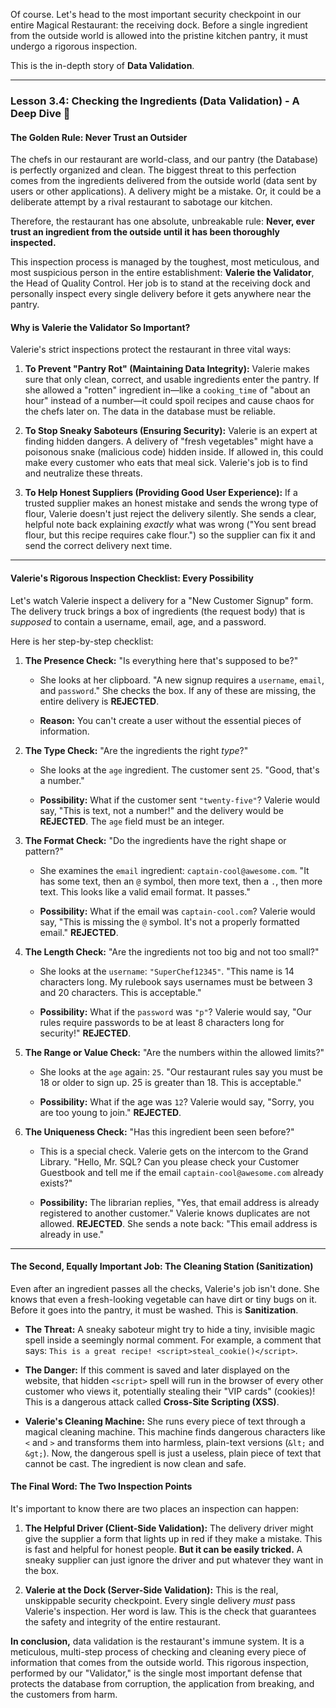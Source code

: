 Of course. Let's head to the most important security checkpoint in our entire Magical Restaurant: the receiving dock. Before a single ingredient from the outside world is allowed into the pristine kitchen pantry, it must undergo a rigorous inspection.

This is the in-depth story of **Data Validation**.

---

### **Lesson 3.4: Checking the Ingredients (Data Validation) - A Deep Dive 💾**

#### **The Golden Rule: Never Trust an Outsider**

The chefs in our restaurant are world-class, and our pantry (the Database) is perfectly organized and clean. The biggest threat to this perfection comes from the ingredients delivered from the outside world (data sent by users or other applications). A delivery might be a mistake. Or, it could be a deliberate attempt by a rival restaurant to sabotage our kitchen.

Therefore, the restaurant has one absolute, unbreakable rule: **Never, ever trust an ingredient from the outside until it has been thoroughly inspected.**

This inspection process is managed by the toughest, most meticulous, and most suspicious person in the entire establishment: **Valerie the Validator**, the Head of Quality Control. Her job is to stand at the receiving dock and personally inspect every single delivery before it gets anywhere near the pantry.

#### **Why is Valerie the Validator So Important?**

Valerie's strict inspections protect the restaurant in three vital ways:

1. **To Prevent "Pantry Rot" (Maintaining Data Integrity):** Valerie makes sure that only clean, correct, and usable ingredients enter the pantry. If she allowed a "rotten" ingredient in—like a `cooking_time` of "about an hour" instead of a number—it could spoil recipes and cause chaos for the chefs later on. The data in the database must be reliable.
    
2. **To Stop Sneaky Saboteurs (Ensuring Security):** Valerie is an expert at finding hidden dangers. A delivery of "fresh vegetables" might have a poisonous snake (malicious code) hidden inside. If allowed in, this could make every customer who eats that meal sick. Valerie's job is to find and neutralize these threats.
    
3. **To Help Honest Suppliers (Providing Good User Experience):** If a trusted supplier makes an honest mistake and sends the wrong type of flour, Valerie doesn't just reject the delivery silently. She sends a clear, helpful note back explaining _exactly_ what was wrong ("You sent bread flour, but this recipe requires cake flour.") so the supplier can fix it and send the correct delivery next time.
    

---

#### **Valerie's Rigorous Inspection Checklist: Every Possibility**

Let's watch Valerie inspect a delivery for a "New Customer Signup" form. The delivery truck brings a box of ingredients (the request body) that is _supposed_ to contain a username, email, age, and a password.

Here is her step-by-step checklist:

1. **The Presence Check:** "Is everything here that's supposed to be?"
    
    - She looks at her clipboard. "A new signup requires a `username`, `email`, and `password`." She checks the box. If any of these are missing, the entire delivery is **REJECTED**.
        
    - **Reason:** You can't create a user without the essential pieces of information.
        
2. **The Type Check:** "Are the ingredients the right _type_?"
    
    - She looks at the `age` ingredient. The customer sent `25`. "Good, that's a number."
        
    - **Possibility:** What if the customer sent `"twenty-five"`? Valerie would say, "This is text, not a number!" and the delivery would be **REJECTED**. The `age` field must be an integer.
        
3. **The Format Check:** "Do the ingredients have the right shape or pattern?"
    
    - She examines the `email` ingredient: `captain-cool@awesome.com`. "It has some text, then an `@` symbol, then more text, then a `.`, then more text. This looks like a valid email format. It passes."
        
    - **Possibility:** What if the email was `captain-cool.com`? Valerie would say, "This is missing the `@` symbol. It's not a properly formatted email." **REJECTED**.
        
4. **The Length Check:** "Are the ingredients not too big and not too small?"
    
    - She looks at the `username`: `"SuperChef12345"`. "This name is 14 characters long. My rulebook says usernames must be between 3 and 20 characters. This is acceptable."
        
    - **Possibility:** What if the `password` was `"p"`? Valerie would say, "Our rules require passwords to be at least 8 characters long for security!" **REJECTED**.
        
5. **The Range or Value Check:** "Are the numbers within the allowed limits?"
    
    - She looks at the `age` again: `25`. "Our restaurant rules say you must be 18 or older to sign up. 25 is greater than 18. This is acceptable."
        
    - **Possibility:** What if the age was `12`? Valerie would say, "Sorry, you are too young to join." **REJECTED**.
        
6. **The Uniqueness Check:** "Has this ingredient been seen before?"
    
    - This is a special check. Valerie gets on the intercom to the Grand Library. "Hello, Mr. SQL? Can you please check your Customer Guestbook and tell me if the email `captain-cool@awesome.com` already exists?"
        
    - **Possibility:** The librarian replies, "Yes, that email address is already registered to another customer." Valerie knows duplicates are not allowed. **REJECTED**. She sends a note back: "This email address is already in use."
        

---

#### **The Second, Equally Important Job: The Cleaning Station (Sanitization)**

Even after an ingredient passes all the checks, Valerie's job isn't done. She knows that even a fresh-looking vegetable can have dirt or tiny bugs on it. Before it goes into the pantry, it must be washed. This is **Sanitization**.

- **The Threat:** A sneaky saboteur might try to hide a tiny, invisible magic spell inside a seemingly normal comment. For example, a comment that says: `This is a great recipe! <script>steal_cookie()</script>`.
    
- **The Danger:** If this comment is saved and later displayed on the website, that hidden `<script>` spell will run in the browser of every other customer who views it, potentially stealing their "VIP cards" (cookies)! This is a dangerous attack called **Cross-Site Scripting (XSS)**.
    
- **Valerie's Cleaning Machine:** She runs every piece of text through a magical cleaning machine. This machine finds dangerous characters like `<` and `>` and transforms them into harmless, plain-text versions (`&lt;` and `&gt;`). Now, the dangerous spell is just a useless, plain piece of text that cannot be cast. The ingredient is now clean and safe.
    

#### **The Final Word: The Two Inspection Points**

It's important to know there are two places an inspection can happen:

1. **The Helpful Driver (Client-Side Validation):** The delivery driver might give the supplier a form that lights up in red if they make a mistake. This is fast and helpful for honest people. **But it can be easily tricked.** A sneaky supplier can just ignore the driver and put whatever they want in the box.
    
2. **Valerie at the Dock (Server-Side Validation):** This is the real, unskippable security checkpoint. Every single delivery _must_ pass Valerie's inspection. Her word is law. This is the check that guarantees the safety and integrity of the entire restaurant.
    

**In conclusion,** data validation is the restaurant's immune system. It is a meticulous, multi-step process of checking and cleaning every piece of information that comes from the outside world. This rigorous inspection, performed by our "Validator," is the single most important defense that protects the database from corruption, the application from breaking, and the customers from harm.